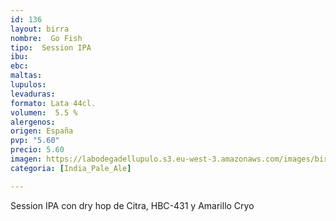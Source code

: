 ```yaml
---
id: 136
layout: birra
nombre:  Go Fish
tipo:  Session IPA
ibu: 
ebc:
maltas: 
lupulos: 
levaduras: 
formato: Lata 44cl.
volumen:  5.5 %
alergenos: 
origen: España
pvp: "5.60"
precio: 5.60
imagen: https://labodegadellupulo.s3.eu-west-3.amazonaws.com/images/birras/gofish.jpg
categoria: [India_Pale_Ale]

---
```

Session IPA con dry hop de Citra, HBC-431 y Amarillo Cryo




















